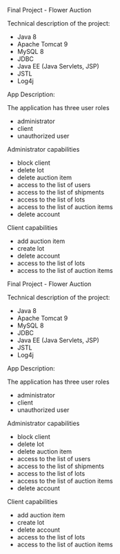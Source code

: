 
Final Project -
Flower Auction

Technical description of the project:

- Java 8
- Apache Tomcat 9 
- MySQL 8
- JDBC 
- Java EE (Java Servlets, JSP)
- JSTL 
- Log4j 


App Description:

The application has three user roles

- administrator
- client
- unauthorized user

 Administrator capabilities

 - block client
 - delete lot
 - delete auction item
 - access to the list of users
 - access to the list of shipments
 - access to the list of lots
 - access to the list of auction items
 - delete account

 Client capabilities

- add auction item
- create lot
- delete account
- access to the list of lots
- access to the list of auction items



Final Project -
Flower Auction

Technical description of the project:

- Java 8
- Apache Tomcat 9 
- MySQL 8
- JDBC 
- Java EE (Java Servlets, JSP)
- JSTL 
- Log4j 


App Description:

The application has three user roles

- administrator
- client
- unauthorized user

 Administrator capabilities

 - block client
 - delete lot
 - delete auction item
 - access to the list of users
 - access to the list of shipments
 - access to the list of lots
 - access to the list of auction items
 - delete account

 Client capabilities

- add auction item
- create lot
- delete account
- access to the list of lots
- access to the list of auction items

